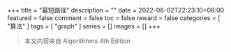 +++
title = "最短路径"
description = ""
date = 2022-08-02T22:23:10+08:00
featured = false
comment = false
toc = false
reward = false
categories = [
  "算法"
]
tags = [
  "graph"
]
series = []
images = []
+++

> 本文内容来自 Algorithhms 4th Edition


